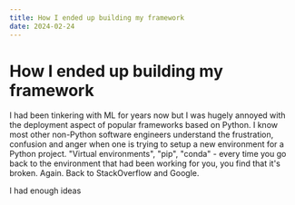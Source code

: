 ```yaml
---
title: How I ended up building my framework
date: 2024-02-24
---
```

# How I ended up building my framework

I had been tinkering with ML for years now but I was hugely annoyed with
the deployment aspect of popular frameworks based on Python. I know most other
non-Python software engineers understand the frustration, confusion and anger
when one is trying to setup a new environment for a Python project. "Virtual
environments", "pip", "conda" - every time you go back to the environment that
had been working for you, you find that it's broken. Again. Back to
StackOverflow and Google.

I had enough ideas 
